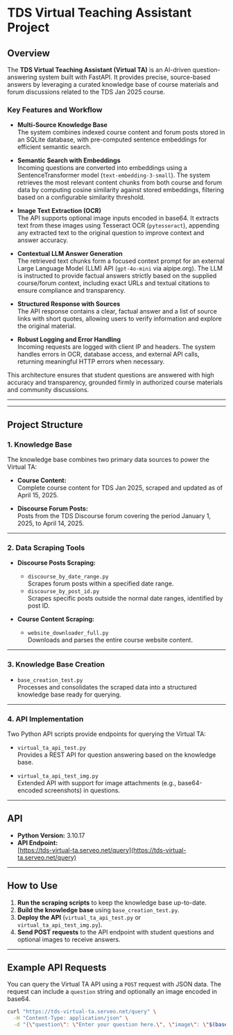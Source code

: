 # TDS Virtual Teaching Assistant Project

## Overview

The **TDS Virtual Teaching Assistant (Virtual TA)** is an AI-driven question-answering system built with FastAPI. It provides precise, source-based answers by leveraging a curated knowledge base of course materials and forum discussions related to the TDS Jan 2025 course.

### Key Features and Workflow

- **Multi-Source Knowledge Base**  
  The system combines indexed course content and forum posts stored in an SQLite database, with pre-computed sentence embeddings for efficient semantic search.

- **Semantic Search with Embeddings**  
  Incoming questions are converted into embeddings using a SentenceTransformer model (`text-embedding-3-small`). The system retrieves the most relevant content chunks from both course and forum data by computing cosine similarity against stored embeddings, filtering based on a configurable similarity threshold.

- **Image Text Extraction (OCR)**  
  The API supports optional image inputs encoded in base64. It extracts text from these images using Tesseract OCR (`pytesseract`), appending any extracted text to the original question to improve context and answer accuracy.

- **Contextual LLM Answer Generation**  
  The retrieved text chunks form a focused context prompt for an external Large Language Model (LLM) API (`gpt-4o-mini` via aipipe.org). The LLM is instructed to provide factual answers strictly based on the supplied course/forum context, including exact URLs and textual citations to ensure compliance and transparency.

- **Structured Response with Sources**  
  The API response contains a clear, factual answer and a list of source links with short quotes, allowing users to verify information and explore the original material.

- **Robust Logging and Error Handling**  
  Incoming requests are logged with client IP and headers. The system handles errors in OCR, database access, and external API calls, returning meaningful HTTP errors when necessary.

This architecture ensures that student questions are answered with high accuracy and transparency, grounded firmly in authorized course materials and community discussions.

---



---

## Project Structure

### 1. Knowledge Base
The knowledge base combines two primary data sources to power the Virtual TA:

- **Course Content:**  
  Complete course content for TDS Jan 2025, scraped and updated as of April 15, 2025.

- **Discourse Forum Posts:**  
  Posts from the TDS Discourse forum covering the period January 1, 2025, to April 14, 2025.

---

### 2. Data Scraping Tools

- **Discourse Posts Scraping:**
  - `discourse_by_date_range.py`  
    Scrapes forum posts within a specified date range.
  - `discourse_by_post_id.py`  
    Scrapes specific posts outside the normal date ranges, identified by post ID.

- **Course Content Scraping:**
  - `website_downloader_full.py`  
    Downloads and parses the entire course website content.

---

### 3. Knowledge Base Creation

- `base_creation_test.py`  
  Processes and consolidates the scraped data into a structured knowledge base ready for querying.

---

### 4. API Implementation

Two Python API scripts provide endpoints for querying the Virtual TA:

- `virtual_ta_api_test.py`  
  Provides a REST API for question answering based on the knowledge base.

- `virtual_ta_api_test_img.py`  
  Extended API with support for image attachments (e.g., base64-encoded screenshots) in questions.

---

## API

- **Python Version:** 3.10.17
- **API Endpoint:**  
  [https://tds-virtual-ta.serveo.net/query](https://tds-virtual-ta.serveo.net/query)

---

## How to Use

1. **Run the scraping scripts** to keep the knowledge base up-to-date.
2. **Build the knowledge base** using `base_creation_test.py`.
3. **Deploy the API** (`virtual_ta_api_test.py` or `virtual_ta_api_test_img.py`).
4. **Send POST requests** to the API endpoint with student questions and optional images to receive answers.

---

## Example API Requests

You can query the Virtual TA API using a `POST` request with JSON data. The request can include a `question` string and optionally an image encoded in base64.

```bash
curl "https://tds-virtual-ta.serveo.net/query" \
  -H "Content-Type: application/json" \
  -d "{\"question\": \"Enter your question here.\", \"image\": \"$(base64 -w0 /img_path/img [Optional].)\"}"
